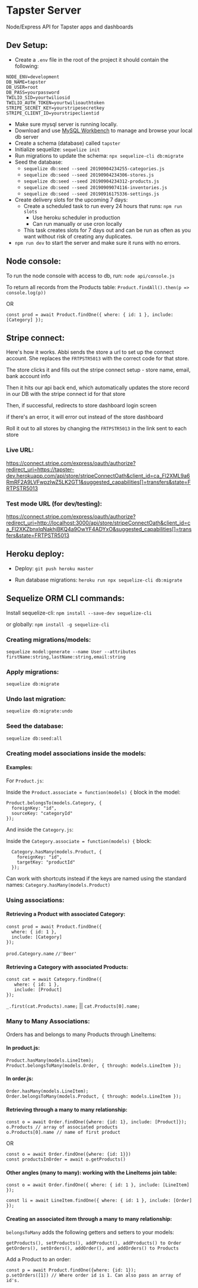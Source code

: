 # Tapster Server

Node/Express API for Tapster apps and dashboards

## Dev Setup:

- Create a `.env` file in the root of the project
  it should contain the following:

```
NODE_ENV=development
DB_NAME=tapster
DB_USER=root
DB_PASS=yourpassword
TWILIO_SID=yourtwiliosid
TWILIO_AUTH_TOKEN=yourtwilioauthtoken
STRIPE_SECRET_KEY=yourstripesecretkey
STRIPE_CLIENT_ID=yourstripeclientid
```

- Make sure mysql server is running locally.
- Download and use [MySQL Workbench](https://dev.mysql.com/downloads/workbench/) to manage and browse your local db server
- Create a schema (database) called `tapster`
- Initialize sequelize: `sequelize init`
- Run migrations to update the schema: `npx sequelize-cli db:migrate`
- Seed the database:
  - `sequelize db:seed --seed 20190904234255-categories.js`
  - `sequelize db:seed --seed 20190904234306-stores.js`
  - `sequelize db:seed --seed 20190904234312-products.js`
  - `sequelize db:seed --seed 20190909074116-inventories.js`
  - `sequelize db:seed --seed 20190916175336-settings.js`
- Create delivery slots for the upcoming 7 days:
  - Create a scheduled task to run every 24 hours that runs: `npm run slots`
    - Use heroku scheduler in production
    - Can run manually or use cron locally
  - This task creates slots for 7 days out and can be run as often as you want without risk of creating any duplicates.
- `npm run dev` to start the server and make sure it runs with no errors.

## Node console:

To run the node console with access to db, run:
`node api/console.js`

To return all records from the Products table:
`Product.findAll().then(p => console.log(p))`

OR

`const prod = await Product.findOne({ where: { id: 1 }, include: [Category] });`

## Stripe connect:

Here's how it works. Abbi sends the store a url to set up the connect account. She replaces the `FRTPSTR5013` with the correct code for that store.

The store clicks it and fills out the stripe connect setup - store name, email, bank account info

Then it hits our api back end, which automatically updates the store record in our DB with the stripe connect id for that store

Then, if successful, redirects to store dashboard login screen

if there's an error, it will error out instead of the store dashboard

Roll it out to all stores by changing the `FRTPSTR5013` in the link sent to each store

### Live URL:

https://connect.stripe.com/express/oauth/authorize?redirect_uri=https://tapster-dev.herokuapp.com/api/store/stripeConnectOath&client_id=ca_Fl2XML9a6RmRF2A9LVFwpzIwZ5LK2GT1&suggested_capabilities[]=transfers&state=FRTPSTR5013

### Test mode URL (for dev/testing):

https://connect.stripe.com/express/oauth/authorize?redirect_uri=http://localhost:3000/api/store/stripeConnectOath&client_id=ca_Fl2XKZbnxlqNakhjBKQ4a9OwYF4ADYxO&suggested_capabilities[]=transfers&state=FRTPSTR5013

## Heroku deploy:

- Deploy:
  `git push heroku master`

- Run database migrations:
  `heroku run npx sequelize-cli db:migrate`

## Sequelize ORM CLI commands:

Install sequelize-cli:
`npm install --save-dev sequelize-cli`

or globally:
`npm install -g sequelize-cli`

### Creating migrations/models:

`sequelize model:generate --name User --attributes firstName:string,lastName:string,email:string`

### Apply migrations:

`sequelize db:migrate`

### Undo last migration:

`sequelize db:migrate:undo`

### Seed the database:

`sequelize db:seed:all`

### Creating model associations inside the models:

#### Examples:

For `Product.js`:

Inside the `Product.associate = function(models) {` block in the model:

```
Product.belongsTo(models.Category, {
  foreignKey: "id",
  sourceKey: "categoryId"
});
```

And inside the `Category.js`:

Inside the `Category.associate = function(models) {` block:

```
  Category.hasMany(models.Product, {
    foreignKey: "id",
    targetKey: "productId"
  });
```

Can work with shortcuts instead if the keys are named using the standard names:
`Category.hasMany(models.Product)`

### Using associations:

#### Retrieving a Product with associated Category:

```
const prod = await Product.findOne({
  where: { id: 1 },
  include: [Category]
});
```

`prod.Category.name` `//'Beer'`

#### Retrieving a Category with associated Products:

```
const cat = await Category.findOne({
   where: { id: 1 },
   include: [Product]
});
```

`_.first(cat.Products).name;` || `cat.Products[0].name;`

### Many to Many Associations:

Orders has and belongs to many Products through LineItems:

#### In product.js:

```
Product.hasMany(models.LineItem);
Product.belongsToMany(models.Order, { through: models.LineItem });
```

#### In order.js:

```
Order.hasMany(models.LineItem);
Order.belongsToMany(models.Product, { through: models.LineItem });
```

#### Retrieving through a many to many relationship:

```
const o = await Order.findOne({where: {id: 1}, include: [Product]});
o.Products // array of associated products
o.Products[0].name // name of first product
```

OR

```
const o = await Order.findOne({where: {id: 1}})
const productsInOrder = await o.getProducts()
```

#### Other angles (many to many): working with the LineItems join table:

```
const o = await Order.findOne({ where: { id: 1 }, include: [LineItem] });
```

```
const li = await LineItem.findOne({ where: { id: 1 }, include: [Order] });
```

#### Creating an associated item through a many to many relationship:

`belongsToMany` adds the following getters and setters to your models:

```
getProducts(), setProducts(), addProduct(), addProducts() to Order
getOrders(), setOrders(), addOrder(), and addOrders() to Products
```

Add a Product to an order:

```
const p = await Product.findOne({where: {id: 1});
p.setOrders([1]) // Where order id is 1. Can also pass an array of id's.
```
